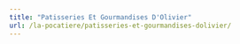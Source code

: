 ```yaml
---
title: "Patisseries Et Gourmandises D'Olivier"
url: /la-pocatiere/patisseries-et-gourmandises-dolivier/
---
```

